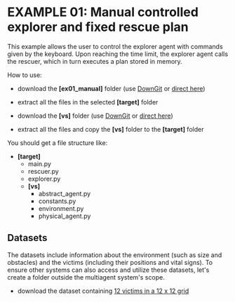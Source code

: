 # EXAMPLE 01: Manual controlled explorer and fixed rescue plan
This example allows the user to control the explorer agent with commands given by the keyboard. Upon reaching the time limit, the explorer agent calls the rescuer, which in turn executes a plan stored in memory.

How to use:
- download the **[ex01_manual]** folder (use [DownGit](https://downgit.github.io) or [direct here](https://downgit.github.io/#/home?url=https://github.com/tacla/VictimSim2/tree/main/ex01_manual))
- extract all the files in the selected **[target]** folder
  
- download the **[vs]** folder (use [DownGit](https://downgit.github.io) or [direct here](https://downgit.github.io/#/home?url=https://github.com/tacla/VictimSim2/tree/main/vs))
- extract all the files and copy the **[vs]** folder to the **[target]** folder

You should get a file structure like:

+ **[target]**
   + main.py
   + rescuer.py
   + explorer.py
   + **[vs]**
      + abstract_agent.py
      + constants.py
      + environment.py
      + physical_agent.py

## Datasets ##
The datasets include information about the environment (such as size and obstacles) and the victims (including their positions and vital signs). To ensure other systems can also access and utilize these datasets, let's create a folder outside the multiagent system's scope.
- download the dataset containing [12 victims in a 12 x 12 grid](https://downgit.github.io/#/home?url=https://github.com/tacla/VictimSim2/tree/main/datasets/data_10v_12X12)
